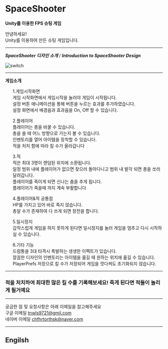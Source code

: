 # SpaceShooter
**Unity를 이용한 FPS 슈팅 게임**

안녕하세요! <br>
Unity를 이용하여 만든 슈팅 게임입니다. <br>

***
***SpaceShooter 디자인 소개*** / ***Introduction to SpaceShooter Design***

![switch](./Image/GIF.gif)

***
**게임소개**
<ul> 1.게임시작화면 <br>
게임 시작화면에서 게임시작을 눌러야 게임이 시작됩니다. <br>
설정 버튼 애니메이션을 통해 버튼을 누르는 효과를 추가하였습니다. <br>
설정 화면에서 배경음과 효과음을 On, Off 할 수 있습니다. <br>
</ul>

<ul> 2.플레이어 <br>
플레이어는 총을 바꿀 수 있습니다. <br>
총을 쏠 때 어느 방향으로 가는지 볼 수 있습니다. <br>
인벤토리를 열어 아이템을 장착할 수 있습니다. <br>
적을 처치 함에 따라 킬 수가 올라갑니다 <br>
</ul>

<ul> 3.적 <br>
적은 최대 3명이 랜덤된 위치에 소환됩니다. <br>
일정 범위 내에 플레이어가 없으면 찾으러 돌아다니고 범위 내 발각 되면 총을 쏘러 달려갑니다. <br>
플레이어를 죽이게 되면 신나는 춤을 추게 됩니다. <br>
플레이어가 죽을때 까지 계속 부활합니다<br>
</ul>

<ul> 4.플레이어&적 공통점 <br>
HP를 가지고 있어 바로 죽지 않습니다. <br>
총알 수가 존재하여 다 쓰게 되면 장전을 합니다. <br>
</ul>

<ul> 5.일시정지 <br>
갑작스럽게 게임을 하지 못하게 된다면 일시정지를 눌러 게임을 멈추고 다시 시작하실 수 있습니다. <br>
</ul>

<ul> 6.기타 기능 <br>
드럼통을 3대 타격시 폭발하는 생생한 이펙트가 있습니다. <br> 
깔끔한 디자인의 인벤토리는 아이템을 옮길 때 원하는 위치에 옮길 수 있습니다. <br>
PlayerPrefs 저장으로 킬 수가 저장되어 게임을 껏다켜도 초기화되지 않습니다. <br>
</ul>

***

### 적을 처치하여 최대한 많은 킬 수를 기록해보세요! 죽게 된다면 적들이 놀리게 될거예요

***

궁금한 점 및 요청사항은 아래 이메일을 참고해주세요<br>
구글 이메일 tnwls9721@gmil.com<br>
네이버 이메일 chfhrtorthsk@naver.com<br>

***
## Engilsh